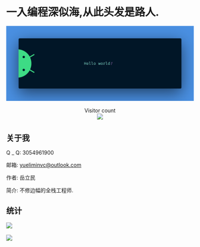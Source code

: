# 一入编程深似海,从此头发是路人.

<img src="./resources/banner.png" alt="Hello world">

<p align="center"> 
  Visitor count<br>
  <img src="https://profile-counter.glitch.me/YueLiMin-say/count.svg" />
</p>

## 关于我

Q _ Q: 3054961900

邮箱: yueliminvc@outlook.com

作者: 岳立民

简介: 不修边幅的全栈工程师.

## 统计

[![](https://github-readme-stats.vercel.app/api?username=mikuhuyo&show_icons=true)](https://github.com/mikuhuyo/github-readme-stats)

[![](https://github-readme-stats.vercel.app/api/top-langs/?username=mikuhuyo)](https://github.com/mikuhuyo/github-readme-stats)
